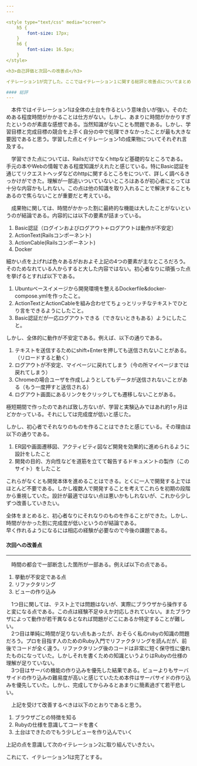 ```yaml
---
---

<style type="text/css" media="screen">
    h5 {
        font-size: 17px;
    }
    h6 {
        font-size: 16.5px;
    }
</style>

<h3>自己評価と次回への改善点</h3>

イテレーション1が完了した。ここではイテレーション１に関する総評と改善点についてまとめる。

#### 総評
---
```

　本件ではイテレーション1は全体の土台を作るという意味合いが強い。そのためある程度時間がかかることは仕方がない。しかし、あまりに時間がかかりすぎたというのが素直な感想である。当然知識がないことも問題である。しかし、学習目標と完成目標の競合を上手く自分の中で処理できなかったことが最も大きな要因であると思う。学習した点とイテレーション1の成果物についてそれぞれ言及する。

　学習できた点については、Railsだけでなくhttpなど基礎的なところである。手元の本やWebの情報である程度知識がえれたと感じている。特にBasic認証を通じてリクエストヘッダなどのhttpに関するところをについて、詳しく調べるきっかけができた。理解が一部追いついていないところはあるが初心者にとっては十分な内容かもしれない。この点は他の知識を取り入れることで解決することもあるので焦らないことが重要だと考えている。

　成果物に関しては、時間がかかった割に最終的な機能は大したことがないというのが結論である。内容的には以下の要素が詰まっている。

1. Basic認証（ログインおよびログアウト←ログアウトは動作が不安定）
1. ActionText(Railsコンポーネント)
1. ActionCable(Railsコンポーネント)
1. Docker

細かい点を上げれば色々あるがおおよそ上記の4つの要素が主なところだろう。そのためなれている人からすると大した内容ではない。初心者なりに頑張った点を挙げるとすれば以下である。

1. Ubuntuベースイメージから開発環境を整えるDockerfile&docker-compose.ymlを作ったこと。
1. ActionTextとActionCableを組み合わせてちょっとリッチなテキストでひとり言をできるようにしたこと。
1. Basic認証だが一応ログアウトできる（できないときもある）ようにしたこと。

しかし、全体的に動作が不安定である。例えば、以下の通りである。

1. テキストを送信するためにshift+Enterを押しても送信されないことがある。（リロードすると動く）
1. ログアウトが不安定、マイページに戻れてしまう（今の所マイページまでは戻れてしまう）
1. Chromeの場合ユーザを作成しようとしてもデータが送信されないことがある（もう一度押すと送信される）
1. ログアウト画面にあるリンクをクリックしても遷移しないことがある。

極短期間で作ったのであれば致し方ないが、学習と実験込みではあれ約1ヶ月ほどかかっている。それにしては完成度が低いと感じた。

しかし、初心者でそれなりのものを作ることはできたと感じている。その理由は以下の通りである。
1. ER図や画面遷移図、アクティビティ図など開発を効果的に進められるように設計をしたこと
1. 開発の目的、方向性などを道筋を立てて報告するドキュメントの製作（このサイト）をしたこと

これらがなくとも開発本体を進めることはできる。とくに一人で開発する上ではほとんど不要である。しかし複数人で開発することを考えてこれらを初期の段階から重視していた。設計が最適ではない点は悪いかもしれないが、これから少しずつ改善していきたい。

全体をまとめると、初心者なりにそれなりのものを作ることができた。しかし、時間がかかった割に完成度が低いというのが結論である。  
早く作れるようになるには相応の経験が必要なので今後の課題である。

#### 次回への改善点
---

　時間の都合で一部断念した箇所が一部ある。例えば以下の点である。

1. 挙動が不安定である点
1. リファクタリング
1. ビューの作り込み

　1つ目に関しては、テスト上では問題はないが、実際にブラウザから操作すると変になる点である。この点は経験不足ゆえか対応しきれていない。またブラウザによって動作が若干異なるとなれば問題がどこにあるか特定することが難しい。  
　2つ目は単純に時間が足りない点もあったが、おそらく私のrubyの知識の問題だろう。プロを目指す人のためのRuby入門でリファクタリングを読んだが、前後でコードが全く違う。リファクタリング後のコードは非常に短く保守性に優れたものになっていた。しかしそれを書くための知識というよりはRubyの仕様の理解が足りていない。  
　3つ目はサーバの機能の作り込みを優先した結果である。ビューよりもサーバサイドの作り込みの難易度が高いと感じていたため本件はサーバサイドの作り込みを優先していた。しかし、完成してからみるとあまりに簡素過ぎて若干悲しい。

　上記を受けて改善するべきは以下のとおりであると思う。

1. ブラウザごとの特徴を知る
1. Rubyの仕様を意識してコードを書く
1. 土台はできたのでもう少しビューを作り込んでいく

上記の点を意識して次のイテレーション2に取り組んでいきたい。

これにて、イテレーション1は完了とする。